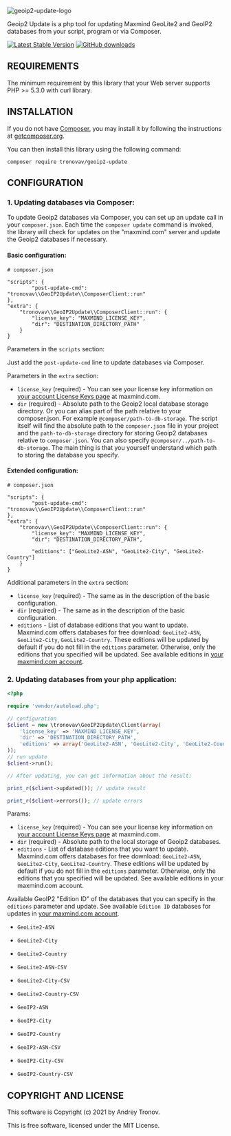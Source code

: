 ![geoip2-update-logo](https://user-images.githubusercontent.com/25905384/111375423-4631ce00-86af-11eb-81a9-2bc4dab89068.png)

Geoip2 Update is a php tool for updating Maxmind GeoLite2 and GeoIP2 databases from your script, program or via Composer.

[![Latest Stable Version](https://img.shields.io/packagist/v/tronovav/geoip2-update.svg)](https://packagist.org/packages/tronovav/geoip2-update)
[![GitHub downloads](https://img.shields.io/packagist/dt/tronovav/geoip2-update)](https://packagist.org/packages/tronovav/geoip2-update)

REQUIREMENTS
------------

The minimum requirement by this library that your Web server supports PHP >= 5.3.0 with curl library.

INSTALLATION
------------

If you do not have [Composer](http://getcomposer.org/), you may install it by following the instructions
at [getcomposer.org](https://getcomposer.org/doc/00-intro.md).

You can then install this library using the following command:

~~~
composer require tronovav/geoip2-update
~~~

CONFIGURATION
-------------

### 1. Updating databases via Composer:

To update Geoip2 databases via Composer, you can set up an update call in your `composer.json`.
Each time the `composer update` command is invoked, the library will check for updates on the "maxmind.com" server and update the Geoip2 databases if necessary.


#### Basic configuration:

```
# composer.json

"scripts": {
        "post-update-cmd": "tronovav\\GeoIP2Update\\ComposerClient::run"
},
"extra": {
    "tronovav\\GeoIP2Update\\ComposerClient::run": {
        "license_key": "MAXMIND_LICENSE_KEY",
        "dir": "DESTINATION_DIRECTORY_PATH"
    }
}
```

Parameters in the `scripts` section:

Just add the `post-update-cmd` line to update databases via Composer.

Parameters in the `extra` section:

- `license_key` (required) - You can see your license key information on [your account License Keys page](https://support.maxmind.com/account-faq/license-keys/where-do-i-find-my-license-key/) at maxmind.com.
- `dir` (required) - Absolute path to the Geoip2 local database storage directory. Or you can alias part of the path relative to your composer.json. For example `@composer/path-to-db-storage`.
  The script itself will find the absolute path to the `composer.json` file in your project and the `path-to-db-storage` directory for storing Geoip2 databases relative to `composer.json`.
  You can also specify `@composer/../path-to-db-storage`. The main thing is that you yourself understand which path to storing the database you specify.

#### Extended configuration:

```
# composer.json

"scripts": {
        "post-update-cmd": "tronovav\\GeoIP2Update\\ComposerClient::run"
},
"extra": {
    "tronovav\\GeoIP2Update\\ComposerClient::run": {
        "license_key": "MAXMIND_LICENSE_KEY",
        "dir": "DESTINATION_DIRECTORY_PATH",

        "editions": ["GeoLite2-ASN", "GeoLite2-City", "GeoLite2-Country"]
    }
}
```

Additional parameters in the `extra` section:

- `license_key` (required) - The same as in the description of the basic configuration.
- `dir` (required) - The same as in the description of the basic configuration.
- `editions` - List of database editions that you want to update. Maxmind.com offers databases for free download: `GeoLite2-ASN`, `GeoLite2-City`, `GeoLite2-Country`. These editions will be updated by default if you do not fill in the `editions` parameter. Otherwise, only the editions that you specified will be updated. See available editions in [your maxmind.com account](https://www.maxmind.com/en/accounts/current/geoip/downloads/).

### 2. Updating databases from your php application:

```php
<?php

require 'vendor/autoload.php';

// configuration
$client = new \tronovav\GeoIP2Update\Client(array(
    'license_key' => 'MAXMIND_LICENSE_KEY',
    'dir' => 'DESTINATION_DIRECTORY_PATH',
    'editions' => array('GeoLite2-ASN', 'GeoLite2-City', 'GeoLite2-Country'),
));
// run update
$client->run();

// After updating, you can get information about the result:

print_r($client->updated()); // update result

print_r($client->errors()); // update errors
```
Params:

- `license_key` (required) - You can see your license key information on [your account License Keys page](https://support.maxmind.com/account-faq/license-keys/where-do-i-find-my-license-key/) at maxmind.com.
- `dir` (required) - Absolute path to the local storage of Geoip2 databases.
- `editions` - List of database editions that you want to update. Maxmind.com offers databases for free download: `GeoLite2-ASN`, `GeoLite2-City`, `GeoLite2-Country`. These editions will be updated by default if you do not fill in the `editions` parameter. Otherwise, only the editions that you specified will be updated. See available editions in your maxmind.com account.

Available GeoIP2 "Edition ID" of the databases that you can specify in the `editions` parameter and update. See available `Edition ID` databases for updates in [your maxmind.com account](https://www.maxmind.com/en/accounts/current/geoip/downloads/).

- `GeoLite2-ASN`
- `GeoLite2-City`
- `GeoLite2-Country`

- `GeoLite2-ASN-CSV`
- `GeoLite2-City-CSV`
- `GeoLite2-Country-CSV`

- `GeoIP2-ASN`
- `GeoIP2-City`
- `GeoIP2-Country`

- `GeoIP2-ASN-CSV`
- `GeoIP2-City-CSV`
- `GeoIP2-Country-CSV`

COPYRIGHT AND LICENSE
---------------------

This software is Copyright (c) 2021 by Andrey Tronov.

This is free software, licensed under the MIT License.
